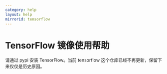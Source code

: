 ```yaml
---
category: help
layout: help
mirrorid: tensorflow
---
```


# TensorFlow 镜像使用帮助

请通过 pypi 安装 TensorFlow。当前 tensorflow 这个仓库已经不再更新，保留下来仅仅是历史原因。